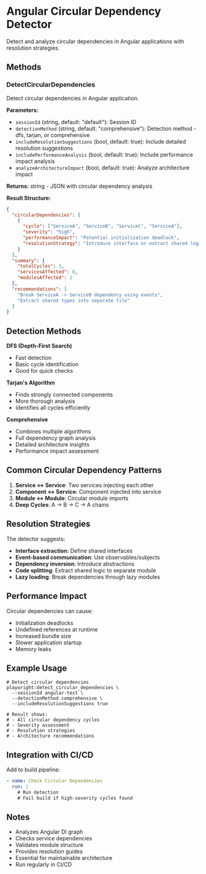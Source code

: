 # Angular Circular Dependency Detector

Detect and analyze circular dependencies in Angular applications with resolution strategies.

## Methods

### DetectCircularDependencies
Detect circular dependencies in Angular application.

**Parameters:**
- `sessionId` (string, default: "default"): Session ID
- `detectionMethod` (string, default: "comprehensive"): Detection method - dfs, tarjan, or comprehensive
- `includeResolutionSuggestions` (bool, default: true): Include detailed resolution suggestions
- `includePerformanceAnalysis` (bool, default: true): Include performance impact analysis
- `analyzeArchitectureImpact` (bool, default: true): Analyze architecture impact

**Returns:** string - JSON with circular dependency analysis

**Result Structure:**
```json
{
  "circularDependencies": [
    {
      "cycle": ["ServiceA", "ServiceB", "ServiceC", "ServiceA"],
      "severity": "high",
      "performanceImpact": "Potential initialization deadlock",
      "resolutionStrategy": "Introduce interface or extract shared logic"
    }
  ],
  "summary": {
    "totalCycles": 3,
    "servicesAffected": 8,
    "modulesAffected": 2
  },
  "recommendations": [
    "Break ServiceA -> ServiceB dependency using events",
    "Extract shared types into separate file"
  ]
}
```

## Detection Methods

**DFS (Depth-First Search)**
- Fast detection
- Basic cycle identification
- Good for quick checks

**Tarjan's Algorithm**
- Finds strongly connected components
- More thorough analysis
- Identifies all cycles efficiently

**Comprehensive**
- Combines multiple algorithms
- Full dependency graph analysis
- Detailed architecture insights
- Performance impact assessment

## Common Circular Dependency Patterns

1. **Service ↔ Service**: Two services injecting each other
2. **Component ↔ Service**: Component injected into service
3. **Module ↔ Module**: Circular module imports
4. **Deep Cycles**: A → B → C → A chains

## Resolution Strategies

The detector suggests:
- **Interface extraction**: Define shared interfaces
- **Event-based communication**: Use observables/subjects
- **Dependency inversion**: Introduce abstractions
- **Code splitting**: Extract shared logic to separate module
- **Lazy loading**: Break dependencies through lazy modules

## Performance Impact

Circular dependencies can cause:
- Initialization deadlocks
- Undefined references at runtime
- Increased bundle size
- Slower application startup
- Memory leaks

## Example Usage

```
# Detect circular dependencies
playwright:detect_circular_dependencies \
  --sessionId angular-test \
  --detectionMethod comprehensive \
  --includeResolutionSuggestions true

# Result shows:
# - All circular dependency cycles
# - Severity assessment
# - Resolution strategies
# - Architecture recommendations
```

## Integration with CI/CD

Add to build pipeline:
```yaml
- name: Check Circular Dependencies
  run: |
    # Run detection
    # Fail build if high-severity cycles found
```

## Notes

- Analyzes Angular DI graph
- Checks service dependencies
- Validates module structure
- Provides resolution guides
- Essential for maintainable architecture
- Run regularly in CI/CD
